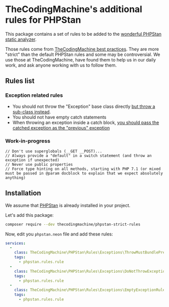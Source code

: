 TheCodingMachine's additional rules for PHPStan
===============================================

This package contains a set of rules to be added to the [wonderful PHPStan static analyzer](https://github.com/phpstan/phpstan).

Those rules come from [TheCodingMachine best practices](http://bestpractices.thecodingmachine.com/).
They are more "strict" than the default PHPStan rules and some may be controversial. We use those at TheCodingMachine, have found them to help us in our daily work, and ask anyone working with us to follow them.

## Rules list

### Exception related rules

- You should not throw the "Exception" base class directly [but throw a sub-class instead](http://bestpractices.thecodingmachine.com/php/error_handling.html#subtyping-exceptions).
- You should not have empty catch statements
- When throwing an exception inside a catch block, [you should pass the catched exception as the "previous" exception](http://bestpractices.thecodingmachine.com/php/error_handling.html#wrapping-an-exception-do-not-lose-the-previous-exception)


### Work-in-progress

    // Don't use superglobals (__GET __POST)...
    // Always provide a "default" in a switch statement (and throw an exception if unexpected)
    // Never use public properties
    // Force type hinting on all methods, starting with PHP 7.1 (or mixed must be passed in @param docblock to explain that we expect absolutely anything)

## Installation

We assume that [PHPStan](https://github.com/phpstan/phpstan) is already installed in your project.

Let's add this package:

```bash
composer require --dev thecodingmachine/phpstan-strict-rules
```

Now, edit you `phpstan.neon` file and add these rules:

```yml
services:
  -
    class: TheCodingMachine\PHPStan\Rules\Exceptions\ThrowMustBundlePreviousExceptionRule
    tags:
      - phpstan.rules.rule
  -
    class: TheCodingMachine\PHPStan\Rules\Exceptions\DoNotThrowExceptionBaseClassRule
    tags:
      - phpstan.rules.rule
  -
    class: TheCodingMachine\PHPStan\Rules\Exceptions\EmptyExceptionRule
    tags:
      - phpstan.rules.rule
```
